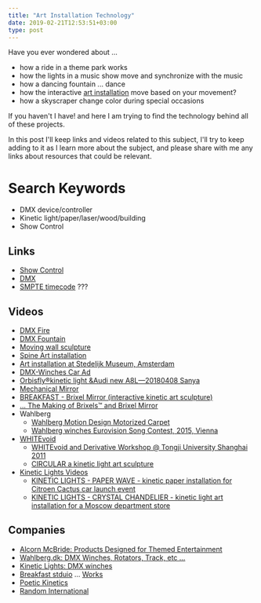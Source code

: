 ```yaml
---
title: "Art Installation Technology"
date: 2019-02-21T12:53:51+03:00
type: post
---
```


Have you ever wondered about ...

- how a ride in a theme park works
- how the lights in a music show  move and synchronize with the music
- how a dancing fountain ... dance
- how the interactive [art installation](https://en.wikipedia.org/wiki/Installation_art) move based on
your movement?
- how a skyscraper change color during special occasions 

If you haven't I have! and here I am trying to find the technology behind all of
these projects.

In this post I'll keep links and videos related to this subject, I'll try to keep adding
to it as I learn more about the subject, and please share with me any links about resources
that could be relevant.

<!--more-->

# Search Keywords

- DMX device/controller 
- Kinetic light/paper/laser/wood/building
- Show Control

## Links 

- [Show Control](https://en.wikipedia.org/wiki/Show_control)
- [DMX](https://en.wikipedia.org/wiki/DMX512)
- [SMPTE timecode](https://en.wikipedia.org/wiki/SMPTE_timecode) ???

## Videos

- [DMX Fire](https://www.youtube.com/watch?v=jbIG1ijw9Qw)
- [DMX Fountain](https://www.youtube.com/watch?v=7D77f2_Jldo)
- [Moving wall sculpture](https://www.youtube.com/watch?v=hE4bVqxmhps)
- [Spine Art installation](https://www.youtube.com/watch?v=w9HbQYzcAb0)
- [Art installation at Stedelijk Museum, Amsterdam](https://www.youtube.com/watch?v=daPeJOF-lG8&list=PL-XcsxJvL58WUkE2HbGzfzK_eLMvxNztk)
- [DMX-Winches Car Ad](https://www.youtube.com/watch?v=JrJUg98AwCg)
- [Orbisfly®️kinetic light &Audi new A8L—20180408 Sanya](https://www.youtube.com/watch?v=W9Ud34RhLqI)
- [Mechanical Mirror](https://www.youtube.com/watch?v=P-RqdgkCM5M)
- [BREAKFAST - Brixel Mirror (interactive kinetic art sculpture)](https://www.youtube.com/watch?v=Z-5cVpWhp30)
- [... The Making of Brixels™ and Brixel Mirror](https://www.youtube.com/watch?v=nKzrupwnI0M)
- Wahlberg
    - [Wahlberg Motion Design Motorized Carpet](https://www.youtube.com/watch?v=qFZ2l6H_QUg&t=50s)
    - [Wahlberg winches Eurovision Song Contest, 2015, Vienna](https://www.youtube.com/watch?v=tMki--_WrDo&t=20)
- [WHITEvoid](https://www.youtube.com/channel/UC6X99PNIbP15HR5Pvqj28vA)
    - [WHITEvoid and Derivative Workshop @ Tongji University Shanghai 2011](https://www.youtube.com/watch?v=BBCZbmp8Vko)
    - [CIRCULAR a kinetic light art sculpture](https://www.youtube.com/watch?v=mdPk0h2bYWI)
- [Kinetic Lights Videos](https://www.youtube.com/channel/UCpANMO3LEzSzCA0e6mCMAAw/videos)
    - [KINETIC LIGHTS - PAPER WAVE - kinetic paper installation for Citroen Cactus car launch event](https://www.youtube.com/watch?v=A6tVM4B1eUc)
    - [KINETIC LIGHTS - CRYSTAL CHANDELIER - kinetic light art installation for a Moscow department store](https://www.youtube.com/watch?v=x1VfrMPhcYs)

## Companies

- [Alcorn McBride: Products Designed for Themed Entertainment](https://alcorn.com/)
- [Wahlberg.dk: DMX Winches, Rotators, Track, etc ...](https://wahlberg.dk/)
- [Kinetic Lights: DMX winches](https://www.kinetic-lights.com/)
- [Breakfast stduio](https://breakfastny.com/) ... [Works](https://breakfastny.com/work)
- [Poetic Kinetics](http://www.poetickinetics.com/)
- [Random International](https://www.random-international.com/work)
